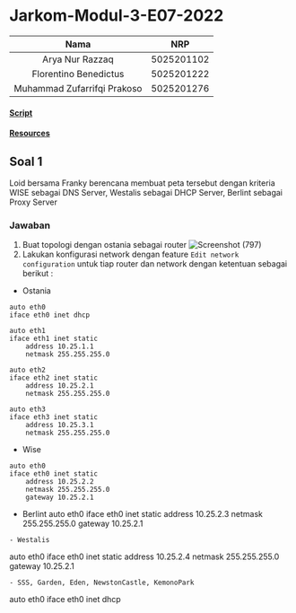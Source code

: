 ﻿# Jarkom-Modul-3-E07-2022
| Nama                        | NRP        |
|:---------------------------:|:----------:|
| Arya Nur Razzaq             | 5025201102 |
| Florentino Benedictus       | 5025201222 |
| Muhammad Zufarrifqi Prakoso | 5025201276 |

#### [Script](script)
#### [Resources](resources)

## Soal 1
Loid bersama Franky berencana membuat peta tersebut dengan kriteria WISE sebagai DNS Server, Westalis sebagai DHCP Server, Berlint sebagai Proxy Server 
### Jawaban
1. Buat topologi dengan ostania sebagai router 
![Screenshot (797)](https://user-images.githubusercontent.com/103361498/201553744-039c8ba7-28b1-4a49-b3e7-fc310cbb7e45.png)
2. Lakukan konfigurasi network dengan feature ```Edit network configuration``` untuk tiap router dan network dengan ketentuan sebagai berikut :
- Ostania
```
auto eth0
iface eth0 inet dhcp

auto eth1
iface eth1 inet static
	address 10.25.1.1
	netmask 255.255.255.0

auto eth2
iface eth2 inet static
	address 10.25.2.1
	netmask 255.255.255.0

auto eth3
iface eth3 inet static
	address 10.25.3.1
	netmask 255.255.255.0
```
- Wise
```
auto eth0
iface eth0 inet static
	address 10.25.2.2
	netmask 255.255.255.0
	gateway 10.25.2.1
```
- Berlint
auto eth0
iface eth0 inet static
	address 10.25.2.3
	netmask 255.255.255.0
	gateway 10.25.2.1
```
- Westalis
```
auto eth0
iface eth0 inet static
	address 10.25.2.4
	netmask 255.255.255.0
	gateway 10.25.2.1
```
- SSS, Garden, Eden, NewstonCastle, KemonoPark
```
auto eth0
iface eth0 inet dhcp
```
